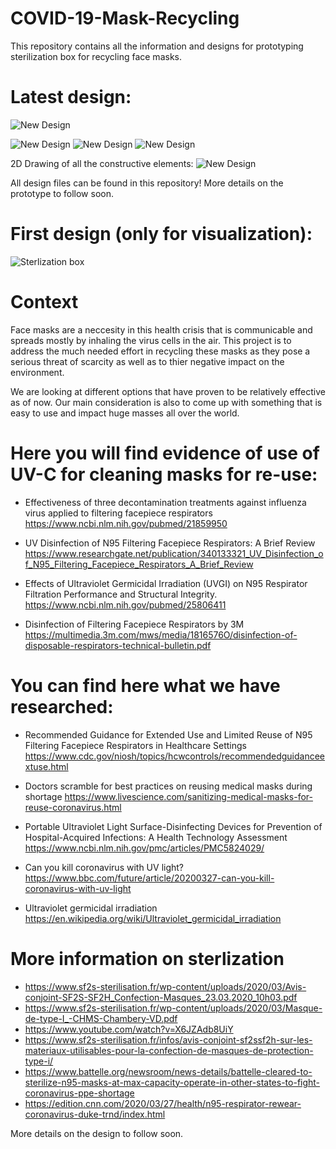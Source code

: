 # COVID-19-Mask-Recycling
This repository contains all the information and designs for prototyping sterilization box for recycling face masks.

# Latest design:
![New Design](https://github.com/gitakshaygupta/COVID-19-Mask-Recycling/blob/master/Images/New%20Design.JPG)

![New Design](https://github.com/gitakshaygupta/COVID-19-Mask-Recycling/blob/master/Images/SideView.JPG)
![New Design](https://github.com/gitakshaygupta/COVID-19-Mask-Recycling/blob/master/Images/TopView.JPG)
![New Design](https://github.com/gitakshaygupta/COVID-19-Mask-Recycling/blob/master/Images/FrontView.JPG)

2D Drawing of all the constructive elements:
![New Design](https://github.com/gitakshaygupta/COVID-19-Mask-Recycling/blob/master/Images/2D%20Drawing%20of%20ALL%20elements.JPG)

All design files can be found in this repository!
More details on the prototype to follow soon.

# First design (only for visualization):
![Sterlization box](https://github.com/gitakshaygupta/COVID-19-Mask-Recycling/blob/master/Images/Box%20design%201.png?raw=true)

# Context

Face masks are a neccesity in this health crisis that is communicable and spreads mostly by inhaling the virus cells in the air. This project is to address the much needed effort in recycling these masks as they pose a serious threat of scarcity as well as to thier negative impact on the environment.

We are looking at different options that have proven to be relatively effective as of now. Our main consideration is also to come up with something that is easy to use and impact huge masses all over the world.

# Here you will find evidence of use of UV-C for cleaning masks for re-use:
- Effectiveness of three decontamination treatments against influenza virus applied to filtering facepiece respirators
  https://www.ncbi.nlm.nih.gov/pubmed/21859950

- UV Disinfection of N95 Filtering Facepiece Respirators: A Brief Review
  https://www.researchgate.net/publication/340133321_UV_Disinfection_of_N95_Filtering_Facepiece_Respirators_A_Brief_Review

- Effects of Ultraviolet Germicidal Irradiation (UVGI) on N95 Respirator Filtration Performance and Structural Integrity.
  https://www.ncbi.nlm.nih.gov/pubmed/25806411

- Disinfection of Filtering Facepiece Respirators by 3M
  https://multimedia.3m.com/mws/media/1816576O/disinfection-of-disposable-respirators-technical-bulletin.pdf

# You can find here what we have researched:

- Recommended Guidance for Extended Use and Limited Reuse of N95 Filtering Facepiece Respirators in Healthcare Settings
https://www.cdc.gov/niosh/topics/hcwcontrols/recommendedguidanceextuse.html

- Doctors scramble for best practices on reusing medical masks during shortage
https://www.livescience.com/sanitizing-medical-masks-for-reuse-coronavirus.html

- Portable Ultraviolet Light Surface-Disinfecting Devices for Prevention of Hospital-Acquired Infections: A Health Technology Assessment
https://www.ncbi.nlm.nih.gov/pmc/articles/PMC5824029/

- Can you kill coronavirus with UV light?
https://www.bbc.com/future/article/20200327-can-you-kill-coronavirus-with-uv-light

- Ultraviolet germicidal irradiation
https://en.wikipedia.org/wiki/Ultraviolet_germicidal_irradiation

# More information on sterlization

- https://www.sf2s-sterilisation.fr/wp-content/uploads/2020/03/Avis-conjoint-SF2S-SF2H_Confection-Masques_23.03.2020_10h03.pdf
- https://www.sf2s-sterilisation.fr/wp-content/uploads/2020/03/Masque-de-type-I_-CHMS-Chambery-VD.pdf
- https://www.youtube.com/watch?v=X6JZAdb8UiY
- https://www.sf2s-sterilisation.fr/infos/avis-conjoint-sf2ssf2h-sur-les-materiaux-utilisables-pour-la-confection-de-masques-de-protection-type-i/
- https://www.battelle.org/newsroom/news-details/battelle-cleared-to-sterilize-n95-masks-at-max-capacity-operate-in-other-states-to-fight-coronavirus-ppe-shortage
- https://edition.cnn.com/2020/03/27/health/n95-respirator-rewear-coronavirus-duke-trnd/index.html



More details on the design to follow soon.
